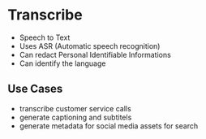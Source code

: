# Transcribe
- Speech to Text
- Uses ASR (Automatic speech recognition)
- Can redact Personal Identifiable Informations
- Can identify the language
## Use Cases
- transcribe customer service calls
- generate captioning and subtitels
- generate metadata for social media assets for search